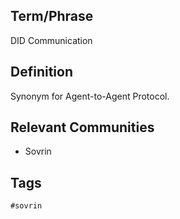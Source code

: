 ## Term/Phrase
DID Communication

## Definition
Synonym for Agent-to-Agent Protocol.

## Relevant Communities
* Sovrin

## Tags
```
#sovrin
```
